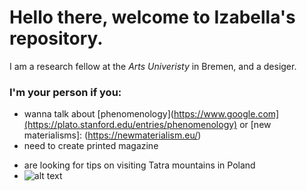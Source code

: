 # Hello there, welcome to Izabella's repository. 

   I am a research fellow at the *Arts Univeristy* in Bremen, and a desiger.
### I'm your person if you:
+ wanna talk about [phenomenology](https://www.google.com](https://plato.stanford.edu/entries/phenomenology) or [new materialisms]: (https://newmaterialism.eu/)
+ need to create printed magazine
* are looking for tips on visiting Tatra mountains in Poland
* ![alt text]([https://i.redd.it/54rvjdxh37l31.jpg] "Logo Title Text 1")
